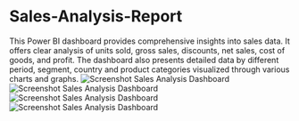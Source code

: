 # Sales-Analysis-Report
This Power BI dashboard provides comprehensive insights into sales data. It offers clear analysis of units sold, gross sales, discounts, net sales, cost of goods, and profit. The dashboard also presents detailed data by different period, segment, country and product categories visualized through various charts and graphs.
![Screenshot Sales Analysis Dashboard]()
![Screenshot Sales Analysis Dashboard]()
![Screenshot Sales Analysis Dashboard]()
![Screenshot Sales Analysis Dashboard]()


